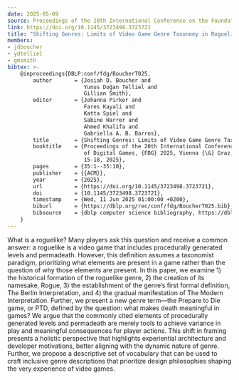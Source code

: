```yaml
---
date: 2025-05-09
source: Proceedings of the 20th International Conference on the Foundations of Digital Games
link: https://doi.org/10.1145/3723498.3723721
title: "Shifting Genres: Limits of Video Game Genre Taxonomy in Roguelikes"
members:
- jdboucher
- ydtelliel
- gmsmith
bibtex: >-
    @inproceedings{DBLP:conf/fdg/BoucherT025,
        author       = {Josiah D. Boucher and
                        Yunus Doğan Telliel and
                        Gillian Smith},
        editor       = {Johanna Pirker and
                        Fares Kayali and
                        Katta Spiel and
                        Sabine Harrer and
                        Ahmed Khalifa and
                        Gabriella A. B. Barros},
        title        = {Shifting Genres: Limits of Video Game Genre Taxonomy in Roguelikes},
        booktitle    = {Proceedings of the 20th International Conference on the Foundations
                        of Digital Games, {FDG} 2025, Vienna {\&} Graz, Austria, April
                        15-18, 2025},
        pages        = {35:1--35:10},
        publisher    = {{ACM}},
        year         = {2025},
        url          = {https://doi.org/10.1145/3723498.3723721},
        doi          = {10.1145/3723498.3723721},
        timestamp    = {Wed, 11 Jun 2025 01:00:00 +0200},
        biburl       = {https://dblp.org/rec/conf/fdg/BoucherT025.bib},
        bibsource    = {dblp computer science bibliography, https://dblp.org}
    }
---
```


What is a roguelike? Many players ask this question and receive a common answer: a roguelike is a video game that includes procedurally generated levels and permadeath. However, this definition assumes a taxonomist paradigm, prioritizing what elements are present in a game rather than the question of why those elements are present. In this paper, we examine 1) the historical formation of the roguelike genre, 2) the creation of its namesake, Rogue, 3) the establishment of the genre’s first formal definition, The Berlin Interpretation, and 4) the gradual manifestation of The Modern Interpretation. Further, we present a new genre term—the Prepare to Die game, or PTD, defined by the question: what makes death meaningful in games? We argue that the commonly cited elements of procedurally generated levels and permadeath are merely tools to achieve variance in play and meaningful consequences for player actions. This shift in framing presents a holistic perspective that highlights experiential architecture and developer motivations, better aligning with the dynamic nature of genre. Further, we propose a descriptive set of vocabulary that can be used to craft inclusive genre descriptions that prioritize design philosophies shaping the very experience of video games.